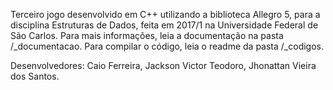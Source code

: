 Terceiro jogo desenvolvido em C++ utilizando a biblioteca Allegro 5, para a disciplina Estruturas de Dados, feita em 2017/1 na Universidade Federal de São Carlos.
Para mais informações, leia a documentação na pasta /\_documentacao.
Para compilar o código, leia o readme da pasta /\_codigos.

Desenvolvedores:
Caio Ferreira,
Jackson Victor Teodoro,
Jhonattan Vieira dos Santos.